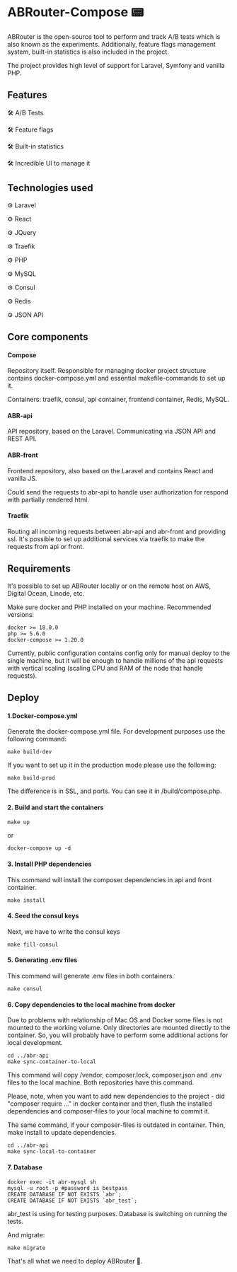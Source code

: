 # ABRouter-Compose  📟
ABRouter is the open-source tool to perform and track A/B tests which is also known as the experiments.
Additionally, feature flags management system, built-in statistics is also included in the project.

The project provides high level of support for Laravel, Symfony and vanilla PHP.


## Features

🛠 A/B Tests

🛠 Feature flags

🛠 Built-in statistics

🛠 Incredible UI to manage it 

## Technologies used

⚙️ Laravel

⚙️ React

⚙️ JQuery

⚙️ Traefik

⚙️ PHP

⚙️ MySQL

⚙️ Consul

⚙️ Redis

⚙️ JSON API

## Core components 

#### Compose
Repository itself. Responsible for managing docker project structure contains docker-compose.yml and essential makefile-commands to set up it.

Containers: traefik, consul, api container, frontend container, Redis, MySQL.

#### ABR-api

API repository, based on the Laravel. Communicating via JSON API and REST API.

#### ABR-front
Frontend repository, also based on the Laravel and contains React and vanilla JS.

Could send the requests to abr-api to handle user authorization for respond with partially rendered html.

#### Traefik

Routing all incoming requests between abr-api and abr-front and providing ssl.
It's possible to set up additional services via traefik to make the requests from api or front.

## Requirements

It's possible to set up ABRouter locally or on the remote host on AWS, Digital Ocean, Linode, etc.

Make sure docker and PHP installed on your machine. Recommended versions:

```
docker >= 18.0.0
php >= 5.6.0
docker-compose >= 1.20.0 
```

Currently, public configuration contains config only for manual deploy to the single machine, but it will be enough to handle millions of the api requests with vertical scaling (scaling CPU and RAM of the node that handle requests).

## Deploy


#### 1.Docker-compose.yml
Generate the docker-compose.yml file. For development purposes use the following command:
```
make build-dev
```

If you want to set up it in the production mode please use the following:
```
make build-prod
```

The difference is in SSL, and ports. You can see it in /build/compose.php.

#### 2. Build and start the containers

```
make up
```

or 

```
docker-compose up -d
```

#### 3. Install PHP dependencies

This command will install the composer dependencies in api and front container.
```
make install
```

#### 4. Seed the consul keys

Next, we have to write the consul keys 
```
make fill-consul
```

#### 5. Generating .env files

This command will generate .env files in both containers.
```
make consul
```

#### 6. Copy dependencies to the local machine from docker

Due to problems with relationship of Mac OS and Docker some files is not mounted to the working volume. Only directories are mounted directly to the container. 
So, you will probably have to perform some additional actions for local development. 
```
cd ../abr-api
make sync-container-to-local
```

This command will copy /vendor, composer.lock, composer.json and .env files to the local machine. Both repositories have this command.

Please, note, when you want to add new dependencies to the project - did "composer require ..." in docker container and then, flush the installed dependencies and composer-files to your local machine to commit it.

The same command, if your composer-files is outdated in container. Then, make install to update dependencies.
```
cd ../abr-api
make sync-local-to-container
```

#### 7. Database

```
docker exec -it abr-mysql sh
mysql -u root -p #password is bestpass
CREATE DATABASE IF NOT EXISTS `abr`;
CREATE DATABASE IF NOT EXISTS `abr_test`;
```

abr_test is using for testing purposes. Database is switching on running the tests.

And migrate:
```
make migrate
```

That's all what we need to deploy ABRouter 🎉. 